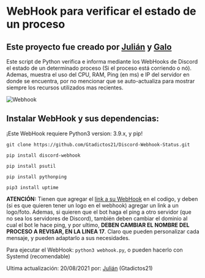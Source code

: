 # WebHook para verificar el estado de un proceso 
## Este proyecto fue creado por [Julián](https://github.com/Gtadictos21/) y [Galo](https://github.com/Galo223344/)

Este script de Python verifica e informa mediante los WebHooks de Discord el estado de un determinado proceso (Si el proceso está corriendo o nó). Ademas, muestra el uso del CPU, RAM, Ping (en ms) e IP del servidor en donde se encuentra, por no mencionar que se auto-actualiza para mostrar siempre los recursos utilizados mas recientes.

![Webhook](https://user-images.githubusercontent.com/83682754/130176128-ed76fdd5-787a-4c4f-a500-ce89d28065be.jpg)

## Instalar WebHook y sus dependencias:
¡Este WebHook requiere Python3 version: 3.9.x, y pip!
```
git clone https://github.com/Gtadictos21/Discord-Webhook-Status.git
```
```
pip install discord-webhook
```
```
pip install psutil
```
```
pip install pythonping
```
```
pip3 install uptime
```

**ATENCIÓN:** Tienen que agregar el [link a su WebHook](https://support.discord.com/hc/es/articles/228383668-Introducci%C3%B3n-a-los-webhook) en el codigo, y deben (si es que quieren tener un logo en el webhook) agregar un link a un logo/foto. Ademas, si quieren que el bot haga el ping a otro servidor (que no sea los servidores de Discord), también deben cambiar el dominio al cual el bot le hace ping, y por ultimo, **DEBEN CAMBIAR EL NOMBRE DEL PROCESO A REVISAR, EN LA LINEA 17**. Claro que pueden personalizar cada mensaje, y pueden adaptarlo a sus necesidades.

Para ejecutar el WebHook: `python3 webhook.py`, o pueden hacerlo con Systemd (recomendable)

Ultima actualización: 20/08/2021 por: [Julián](https://github.com/Gtadictos21/) (Gtadictos21)
